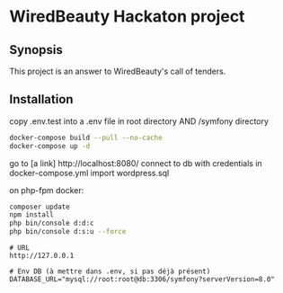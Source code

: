 # WiredBeauty Hackaton project

## Synopsis

This project is an answer to WiredBeauty's call of tenders.

## Installation

copy .env.test into a .env file in root directory AND /symfony directory

```bash
docker-compose build --pull --no-cache
docker-compose up -d
```

go to [a link] http://localhost:8080/
connect to db with credentials in docker-compose.yml
import wordpress.sql

on php-fpm docker:
```bash
composer update 
npm install
php bin/console d:d:c
php bin/console d:s:u --force
```

```
# URL
http://127.0.0.1

# Env DB (à mettre dans .env, si pas déjà présent)
DATABASE_URL="mysql://root:root@db:3306/symfony?serverVersion=8.0"
```

